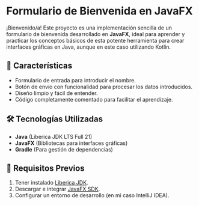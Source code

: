 # Formulario de Bienvenida en JavaFX

¡Bienvenido/a! Este proyecto es una implementación sencilla de un formulario de bienvenida desarrollado en **JavaFX**, ideal para aprender y practicar los conceptos básicos de esta potente herramienta para crear interfaces gráficas en Java, aunque en este caso utilizando Kotlin.

## 🚀 Características

- Formulario de entrada para introducir el nombre.
- Botón de envío con funcionalidad para procesar los datos introducidos.
- Diseño limpio y fácil de entender.
- Código completamente comentado para facilitar el aprendizaje.

## 🛠️ Tecnologías Utilizadas

- **Java** (Liberica JDK LTS Full 21)
- **JavaFX** (Bibliotecas para interfaces gráficas)
- **Gradle** (Para gestión de dependencias)

## 📜 Requisitos Previos

1. Tener instalado [Liberica JDK]([https://www.oracle.com/java/technologies/javase-jdk11-downloads.html](https://bell-sw.com/pages/downloads/#jdk-21-lts)).
2. Descargar e integrar [JavaFX SDK](https://openjfx.io/).
3. Configurar un entorno de desarrollo (en mi caso IntelliJ IDEA).
